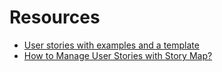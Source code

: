# Resources
* [User stories with examples and a template](https://www.atlassian.com/agile/project-management/user-stories)
* [How to Manage User Stories with Story Map?](https://www.visual-paradigm.com/scrum/how-to-manage-user-stories-with-story-map/)

